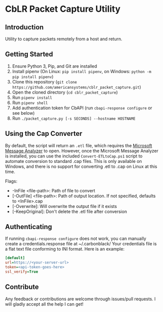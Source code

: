 # CbLR Packet Capture Utility

## Introduction

Utility to capture packets remotely from a host and return.

## Getting Started

1. Ensure Python 3, Pip, and Git are installed
2. Install pipenv (On Linux: `pip install pipenv`, on Windows: `python -m pip install pipenv`)
3. Clone this repository (`git clone https://github.com/americansystems/cblr_packet_capture.git`)
4. Open the cloned directory (`cd cblr_packet_capture`)
5. Run `pipenv install`
6. Run `pipenv shell`
7. Add authentication token for CbAPI (run `cbapi-response configure` or see below)
8. Run `./packet_capture.py [-s SECONDS] --hostname HOSTNAME`

## Using the Cap Converter

By default, the script will return an `.etl` file, which requires the [Microsoft Message Analyzer](https://www.microsoft.com/en-us/download/details.aspx?id=44226) to open. However, once the Microsoft Message Analyzer is installed, you can use the included `Convert-ETLtoCap.ps1` script to automate conversion to standard .cap files. This is only available on Windows, and there is no support for converting .etl to .cap on Linux at this time.

Flags:

* -InFile \<file-path>: Path of file to convert
* [-OutFile] \<file-path>: Path of output location. If not specified, defaults to \<InFile>.cap
* [-Overwrite]: Will overwrite the output file if it exists
* [-KeepOriginal]: Don't delete the .etl file after conversion

## Authenticating

If running `cbapi-response configure` does not work, you can manually create a credentials.response file at ~/.carbonblack/
Your credentials file is a flat text file conforming to INI format. Here is an example:

```INI
[default]
url=https://<your-server-url>
token=<api-token-goes-here>
ssl_verify=True
```

## Contribute

Any feedback or contributions are welcome through issues/pull requests. I will gladly accept all the help I can get!
